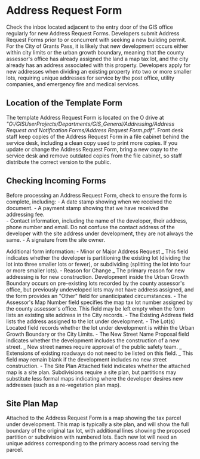 # Address Request Form

Check the inbox located adjacent to the entry door of the GIS office regularly for new Address Request Forms.  Developers submit Address Request Forms prior to or concurrent with seeking a new building permit.  For the City of Grants Pass, it is likely that new development occurs either within city limits or the urban growth boundary, meaning that the county assessor's office has already assigned the land a map tax lot, and the city already has an address associated with this property.  Developers apply for new addresses when dividing an existing property into two or more smaller lots, requiring unique addresses for service by the post office, utility companies, and emergency fire and medical services.

## Location of the Template Form

The template Address Request Form is located on the O drive at *"O:/GISUserProjects/Departments/GIS_General/Addressing/Address Request and Notification Forms/Address Request Form.pdf"*. Front desk staff keep copies of the Address Request Form in a file cabinet behind the service desk, including a clean copy used to print more copies.  If you update or change the Address Request Form, bring a new copy to the service desk and remove outdated copies from the file cabinet, so staff distribute the correct version to the public.

## Checking Incoming Forms

Before processing an Address Request Form, check to ensure the form is complete, including:
    - A date stamp showing when we received the document.
    - A payment stamp showing that we have received the addressing fee.  
    - Contact information, including the name of the developer, their address, phone number and email.  Do not confuse the contact address of the developer with the site address under development, they are not always the same.
    - A signature from the site owner.

Additional form information:
    - Minor or Major Address Request
        _ This field indicates whether the developer is partitioning the existing lot (dividing the lot into three smaller lots or fewer), or subdividing (splitting the lot into four or more smaller lots).
    - Reason for Change 
        _ The primary reason for new addressing is for new construction.  Development inside the Urban Growth Boundary occurs on pre-existing lots recorded by the county assessor's office, but previously undeveloped lots may not have address assigned, and the form provides an "Other" field for unanticipated circumstances.
    - The Assessor's Map Number field specifies the map tax lot number assigned by the county assessor's office.  This field may be left empty when the form lists an existing site address in the City records.
    - The Existing Address field lists the address assigned to the lot under development.
    - The Lot(s) Located field records whether the lot under development is within the Urban Growth Boundary or the City Limits.
    - The New Street Name Proposal field indicates whether the development includes the construction of a new street.
        _ New street names require approval of the public safety team.
        _ Extensions of existing roadways do not need to be listed on this field.
        _ This field may remain blank if the development includes no new street construction.
    - The Site Plan Attached field indicates whether the attached map is a site plan.  Subdivisions require a site plan, but partitions may substitute less formal maps indicating where the developer desires new addresses (such as a re-vegetation plan map).

## Site Plan Map

Attached to the Address Request Form is a map showing the tax parcel under development.  This map is typically a site plan, and will show the full boundary of the original tax lot, with additional lines showing the proposed partition or subdivision with numbered lots.  Each new lot will need an unique address corresponding to the primary access road serving the parcel.
    
